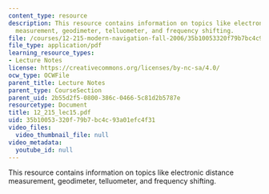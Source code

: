 ```yaml
---
content_type: resource
description: This resource contains information on topics like electronic distance
  measurement, geodimeter, telluometer, and frequency shifting.
file: /courses/12-215-modern-navigation-fall-2006/35b10053320f79b7bc4c93a01efc4f31_12_215_lec15.pdf
file_type: application/pdf
learning_resource_types:
- Lecture Notes
license: https://creativecommons.org/licenses/by-nc-sa/4.0/
ocw_type: OCWFile
parent_title: Lecture Notes
parent_type: CourseSection
parent_uid: 2b55d2f5-0800-386c-0466-5c81d2b5787e
resourcetype: Document
title: 12_215_lec15.pdf
uid: 35b10053-320f-79b7-bc4c-93a01efc4f31
video_files:
  video_thumbnail_file: null
video_metadata:
  youtube_id: null
---
```

This resource contains information on topics like electronic distance measurement, geodimeter, telluometer, and frequency shifting.